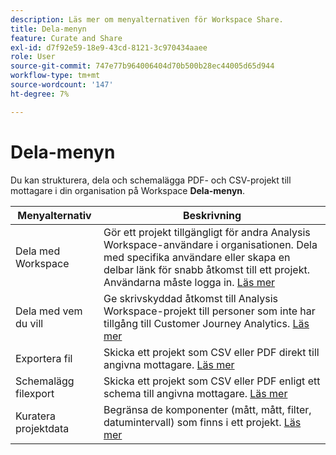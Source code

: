 ```yaml
---
description: Läs mer om menyalternativen för Workspace Share.
title: Dela-menyn
feature: Curate and Share
exl-id: d7f92e59-18e9-43cd-8121-3c970434aaee
role: User
source-git-commit: 747e77b964006404d70b500b28ec44005d65d944
workflow-type: tm+mt
source-wordcount: '147'
ht-degree: 7%

---
```


# Dela-menyn

Du kan strukturera, dela och schemalägga PDF- och CSV-projekt till mottagare i din organisation på Workspace **Dela-menyn**.

| Menyalternativ | Beskrivning |
|---|---|
| Dela med Workspace | Gör ett projekt tillgängligt för andra Analysis Workspace-användare i organisationen. Dela med specifika användare eller skapa en delbar länk för snabb åtkomst till ett projekt. Användarna måste logga in. [Läs mer](/help/analysis-workspace/curate-share/share-projects.md) |
| Dela med vem du vill | Ge skrivskyddad åtkomst till Analysis Workspace-projekt till personer som inte har tillgång till Customer Journey Analytics. [Läs mer](/help/analysis-workspace/curate-share/share-projects.md) |
| Exportera fil | Skicka ett projekt som CSV eller PDF direkt till angivna mottagare. [Läs mer](/help/analysis-workspace/export/t-schedule-report.md) |
| Schemalägg filexport | Skicka ett projekt som CSV eller PDF enligt ett schema till angivna mottagare. [Läs mer](/help/analysis-workspace/export/t-schedule-report.md) |
| Kuratera projektdata | Begränsa de komponenter (mått, mått, filter, datumintervall) som finns i ett projekt. [Läs mer](/help/analysis-workspace/curate-share/curate.md) |
